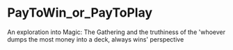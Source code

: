 # PayToWin_or_PayToPlay
An exploration into Magic: The Gathering and the truthiness of the 'whoever dumps the most money into a deck, always wins' perspective
